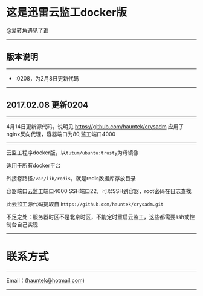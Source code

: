 # 这是迅雷云监工docker版
@爱转角遇见了谁

***
## 版本说明
***
- :0208，为2月8日更新代码

***
## 2017.02.08 更新0204
***
4月14日更新源代码，说明见 https://github.com/hauntek/crysadm
应用了nginx反向代理，容器端口为80,监工端口4000
***

云监工程序docker版，以`tutum/ubuntu:trusty`为母镜像  

适用于所有docker平台  

外接卷路径`/var/lib/redis`，就是redis数据库存放目录  

容器端口云监工端口4000 SSH端口22，可以SSH到容器，root密码在日志查找  

此云监工源代码提取自 `https://github.com/hauntek/crysadm.git`  

不足之处：服务器时区不是北京时区，不能定时重启云监工，这些都需要ssh或控制台自己实现  

***

# 联系方式

***

Email：(hauntek@hotmail.com)

***
